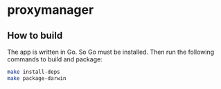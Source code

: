 # proxymanager

## How to build

The app is written in Go. So Go must be installed. Then run the following commands to build and package:

```bash
make install-deps
make package-darwin
```

